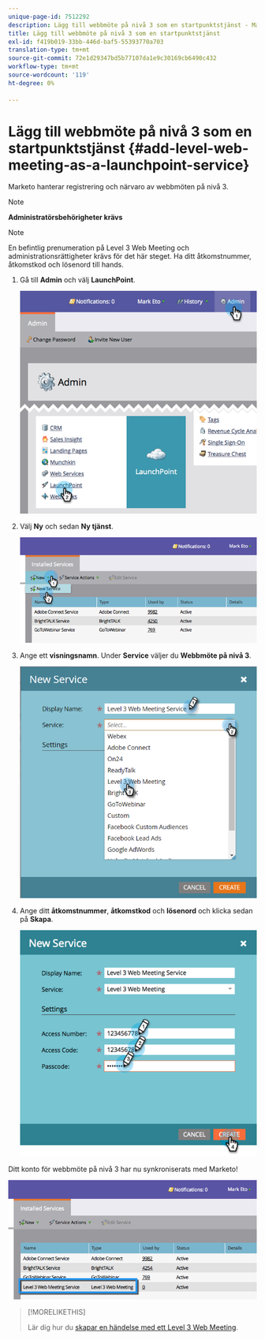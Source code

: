 ```yaml
---
unique-page-id: 7512292
description: Lägg till webbmöte på nivå 3 som en startpunktstjänst - Marketo Docs - Produktdokumentation
title: Lägg till webbmöte på nivå 3 som en startpunktstjänst
exl-id: f419b019-33bb-446d-baf5-55393770a703
translation-type: tm+mt
source-git-commit: 72e1d29347bd5b77107da1e9c30169cb6490c432
workflow-type: tm+mt
source-wordcount: '119'
ht-degree: 0%

---
```


# Lägg till webbmöte på nivå 3 som en startpunktstjänst {#add-level-web-meeting-as-a-launchpoint-service}

Marketo hanterar registrering och närvaro av webbmöten på nivå 3.

>[!NOTE]
>
>**Administratörsbehörigheter krävs**

>[!NOTE]
>
>En befintlig prenumeration på Level 3 Web Meeting och administrationsrättigheter krävs för det här steget. Ha ditt åtkomstnummer, åtkomstkod och lösenord till hands.

1. Gå till **Admin** och välj **LaunchPoint**.

   ![](assets/image2015-4-23-10-3a5-3a12.png)

1. Välj **Ny** och sedan **Ny tjänst**.

   ![](assets/level-3-web-meeting-new-service.png)

1. Ange ett **visningsnamn**. Under **Service** väljer du **Webbmöte på nivå 3**.

   ![](assets/new-service-level-3.png)

1. Ange ditt **åtkomstnummer**, **åtkomstkod** och **lösenord** och klicka sedan på **Skapa**.

   ![](assets/image2015-4-23-10-3a10-3a26.png)

Ditt konto för webbmöte på nivå 3 har nu synkroniserats med Marketo!

![](assets/level-3-web-meeting.png)

>[!MORELIKETHIS]
>
>Lär dig hur du [skapar en händelse med ett Level 3 Web Meeting](/help/marketo/product-docs/demand-generation/events/create-an-event/create-an-event-with-level-3-web-meeting.md).

